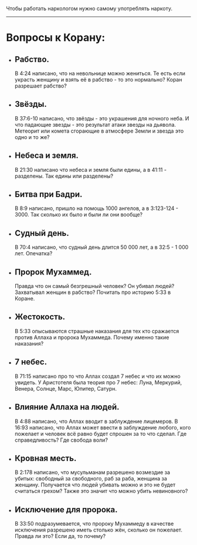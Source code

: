 Чтобы работать наркологом нужно самому употреблять наркоту.

---

# Вопросы к Корану:
 - ## Рабство.  
    В 4:24 написано, что на невольнице можно жениться. Те есть если украсть женщину и взять её в рабство - то это нормально? Коран разрешает рабство?
 - ## Звёзды.
    В 37:6-10 написано, что звёзды - это украшения для ночного неба. И что падающие звезды - это результат атаки звезды на дьявола. Метеорит или комета сгорающие в атмосфере Земли и звезда это одно и то же?
 - ## Небеса и земля.
    В 21:30 написано что небеса и земля были едины, а в 41:11 - разделены. Так едины или разделены?
 - ## Битва при Бадри.
    В 8:9 написано, пришло на помощь 1000 ангелов, а в 3:123-124 - 3000. Так сколько их было и были ли они вообще?
 - ## Судный день.
    В 70:4 написано, что судный день длится 50 000 лет, а в 32:5 - 1 000 лет. Опечатка?
 - ## Пророк Мухаммед.
    Правда что он самый безгрешный человек? Он убивал людей? Захватывал женщин в рабство? Почитать про историю 5:33 в Коране.
 - ## Жестокость. 
    В 5:33 опысываются страшные наказания для тех кто сражается против Аллаха и пророка Мухаммеда. Почему именно такие наказания?
 - ## 7 небес.
    В 71:15 написано про то что Аллах создал 7 небес и что их можно увидеть. У Аристотеля была теория про 7 небес: Луна, Меркурий, Венера, Солнце, Марс, Юпитер, Сатурн.
 - ## Влияние Аллаха на людей.
    В 4:88 написано, что Аллах вводит в заблуждение лицемеров. В 16:93 написано, что Аллах может ввести в заблуждение любого, кого пожелает и человек всё равно будет спрошен за то что сделал. Где справедливость? Где свобода воли?
 - ## Кровная месть.
    В 2:178 написано, что мусульманам разрешено возмездие за убитых: свободный за свободного, раб за раба, женщина за женщину. Получается что людей убивать можно и это не будет считаться грехом? Также это значит что можно убить невиновного?
 - ## Исключение для пророка.
    В 33:50 подразумевается, что пророку Мухаммеду в качестве исключения разрешено иметь столько жён, сколько он пожелает. Правда ли это? Если да, то почему?